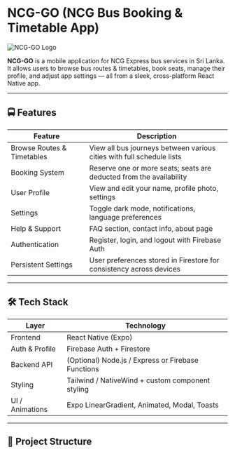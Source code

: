 # NCG-GO (NCG Bus Booking & Timetable App)

![NCG-GO Logo](./assets/logo.png)  

**NCG-GO** is a mobile application for NCG Express bus services in Sri Lanka. It allows users to browse bus routes & timetables, book seats, manage their profile, and adjust app settings — all from a sleek, cross-platform React Native app.

---

## 🚍 Features

| Feature | Description |
|--------|-------------|
| Browse Routes & Timetables | View all bus journeys between various cities with full schedule lists |
| Booking System | Reserve one or more seats; seats are deducted from the availability |
| User Profile | View and edit your name, profile photo, settings |
| Settings | Toggle dark mode, notifications, language preferences |
| Help & Support | FAQ section, contact info, about page |
| Authentication | Register, login, and logout with Firebase Auth |
| Persistent Settings | User preferences stored in Firestore for consistency across devices |

---

## 🛠 Tech Stack

| Layer | Technology |
|-------|------------|
| Frontend | React Native (Expo) |
| Auth & Profile | Firebase Auth + Firestore |
| Backend API | (Optional) Node.js / Express or Firebase Functions |
| Styling | Tailwind / NativeWind + custom component styling |
| UI / Animations | Expo LinearGradient, Animated, Modal, Toasts |

---

## 📁 Project Structure

